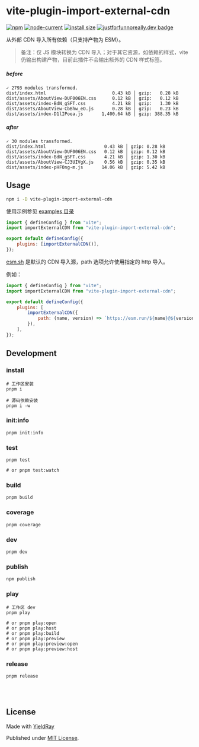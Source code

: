 # vite-plugin-import-external-cdn

[![npm](https://img.shields.io/npm/v/vite-plugin-import-external-cdn)](https://www.npmjs.com/package/vite-plugin-import-external-cdn)
[![node-current](https://img.shields.io/node/v/vite-plugin-import-external-cdn)](https://nodejs.dev/)
[![install size](https://packagephobia.com/badge?p=vite-plugin-import-external-cdn)](https://packagephobia.com/result?p=vite-plugin-import-external-cdn)
[![justforfunnoreally.dev badge](https://img.shields.io/badge/justforfunnoreally-dev-9ff)](https://justforfunnoreally.dev)

从外部 CDN 导入所有依赖（只支持产物为 ESM）。

> 备注：仅 JS 模块转换为 CDN 导入；对于其它资源，如依赖的样式，vite 仍输出构建产物，目前此插件不会输出额外的 CDN 样式标签。

##### before

```
✓ 2793 modules transformed.
dist/index.html                         0.43 kB │ gzip:   0.28 kB
dist/assets/AboutView-DUF006EN.css      0.12 kB │ gzip:   0.12 kB
dist/assets/index-BdN_gSFT.css          4.21 kB │ gzip:   1.30 kB
dist/assets/AboutView-CbBhw_eO.js       0.28 kB │ gzip:   0.23 kB
dist/assets/index-D1lIPoea.js       1,400.64 kB │ gzip: 388.35 kB
```

##### after

```
✓ 30 modules transformed.
dist/index.html                      0.43 kB │ gzip: 0.28 kB
dist/assets/AboutView-DUF006EN.css   0.12 kB │ gzip: 0.12 kB
dist/assets/index-BdN_gSFT.css       4.21 kB │ gzip: 1.30 kB
dist/assets/AboutView-CJ3UIVgX.js    0.56 kB │ gzip: 0.35 kB
dist/assets/index-pHFOng-m.js       14.06 kB │ gzip: 5.42 kB
```

## Usage

```sh
npm i -D vite-plugin-import-external-cdn
```

使用示例参见 [examples 目录](./examples)

```js
import { defineConfig } from "vite";
import importExternalCDN from "vite-plugin-import-external-cdn";

export default defineConfig({
    plugins: [importExternalCDN()],
});
```

[esm.sh](https://esm.sh) 是默认的 CDN 导入源，path 选项允许使用指定的 http 导入。

例如：

```js
import { defineConfig } from "vite";
import importExternalCDN from "vite-plugin-import-external-cdn";

export default defineConfig({
    plugins: [
        importExternalCDN({
            path: (name, version) => `https://esm.run/${name}@${version}`,
        }),
    ],
});
```

## Development

### install

```shell
# 工作区安装
pnpm i

# 源码依赖安装
pnpm i -w
```

### init:info

```shell
pnpm init:info
```

### test

```shell
pnpm test

# or pnpm test:watch
```

### build

```shell
pnpm build
```

### coverage

```shell
pnpm coverage
```

### dev

```shell
pnpm dev
```

### publish

```shell
npm publish
```

### play

```shell
# 工作区 dev
pnpm play

# or pnpm play:open
# or pnpm play:host
# or pnpm play:build
# or pnpm play:preview
# or pnpm play:preview:open
# or pnpm play:preview:host
```

### release

```shell
pnpm release
```

<br />
<br />

## License

Made with [YieldRay](https://github.com/YieldRay)

Published under [MIT License](./LICENSE).

<br />
